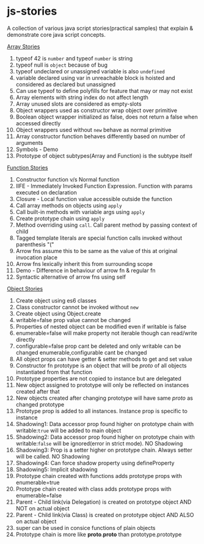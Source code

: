 # js-stories
A collection of various java script stories(practical samples) that explain &amp; demonstrate core java script concepts.

[Array Stories](./type-stories.js)
1. typeof 42 is `number` and typeof `number` is string
2. typeof null is `object` because of bug
3. typeof undeclared or unassigned variable is also `undefined`
4. variable declared using var in unreachable block is hoisted and considered as declared but unassigned
5. Can use typeof to define polyfills for feature that may or may not exist
6. Array elements with string index do not affect length
7. Array unused slots are considered as empty-slots
8. Object wrappers used as constructor wrap object over primitive
9. Boolean object wrapper initialized as false, does not return a false when accessed directly
10. Object wrappers used without `new` behave as normal primitive
11. Array constructor function behaves differently based on number of arguments
12. Symbols - Demo
13. Prototype of object subtypes(Array and Function) is the subtype itself

[Function Stories](./function-stories.js)
1. Constructor function v/s Normal function
2. IIFE - Immediately Invoked Function Expression. Function with params executed on declaration
3. Closure - Local function value accessible outside the function
4. Call array methods on objects using `apply`
5. Call built-in methods with variable args using `apply`
6. Create prototype chain using `apply`
7. Method overriding using `call`. Call parent method by passing context of child
8. Tagged template literals are special function calls invoked without parenthesis "("
9. Arrow fns assume this to be same as the value of this at original invocation place
10. Arrow fns lexically inherit this from surrounding scope
11. Demo - Difference in behaviour of arrow fn & regular fn
12. Syntactic alternative of arrow fns using self

[Object Stories](./object-stories.js)
1. Create object using es6 classes
2. Class constructor cannot be invoked without `new`
3. Create object using Object.create
4. writable=false prop value cannot be changed
5. Properties of nested object can be modified even if writable is false
6. enumerable=false will make property not iterable though can read/write directly
7. configurable=false prop cant be deleted and only writable can be changed enumerable,configurable cant be changed
8. All object props can have getter & setter methods to get and set value
9. Constructor fn prototype is an object that will be _proto_ of all objects instantiated from that function
10. Prototype properties are not copied to instance but are delegated
11. New object assigned to prototype will only be reflected on instances created after that
12. New objects created after changing prototype will have same _proto_ as changed prototype
13. Prototype prop is added to all instances. Instance prop is specific to instance
14. Shadowing1: Data accessor prop found higher on prototype chain with writable:`true` will be added to main object
15. Shadowing2: Data accessor prop found higher on prototype chain with writable:`false` will be ignored(error in strict mode). NO Shadowing
16. Shadowing3: Prop is a setter higher on prototype chain. Always setter will be called. NO Shadowing
17. Shadowing4: Can force shadow property using defineProperty
18. Shadowing5: Implicit shadowing
19. Prototype chain created with functions adds prototype props with enumerable=true
20. Prototype chain created with class adds prototype props with enumerable=false
21. Parent - Child link(via Delegation) is created on prototype object AND NOT on actual object
22. Parent - Child link(via Class) is created on prototype object AND ALSO on actual object
23. super can be used in consice functions of plain objects
24. Prototype chain is more like __proto__.__proto__ than prototype.prototype
